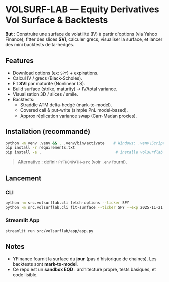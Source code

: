 # VOLSURF-LAB — Equity Derivatives Vol Surface & Backtests

**But** : Construire une surface de volatilité (IV) à partir d'options (via Yahoo Finance),
fitter des slices **SVI**, calculer grecs, visualiser la surface, et lancer des mini backtests delta-hedgés.

## Features
- Download options (ex: `SPY`) + expirations.
- Calcul IV / grecs (Black-Scholes).
- Fit **SVI** par maturité (Nonlinear LS).
- Build surface (strike, maturity) -> IV/total variance.
- Visualisation 3D / slices / smile.
- Backtests:
  - Straddle ATM delta-hedgé (mark-to-model).
  - Covered call & put-write (simple PnL model-based).
  - Approx réplication variance swap (Carr-Madan proxies).

## Installation (recommandé)
```bash
python -m venv .venv && . .venv/bin/activate    # Windows: .venv\Scripts\activate
pip install -r requirements.txt
pip install -e .                                 # installe volsurflab en editable
```

> Alternative : définir `PYTHONPATH=src` (voir `.env` fourni).

## Lancement
### CLI
```bash
python -m src.volsurflab.cli fetch-options --ticker SPY
python -m src.volsurflab.cli fit-surface --ticker SPY --exp 2025-11-21
```

### Streamlit App
```bash
streamlit run src/volsurflab/app/app.py
```

## Notes
- YFinance fournit la surface du **jour** (pas d'historique de chaines). Les backtests sont **mark-to-model**.
- Ce repo est un **sandbox EQD** : architecture propre, tests basiques, et code lisible.
